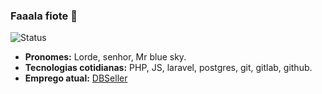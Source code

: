 ### Faaala fiote 👋

![Status](https://github-readme-stats.vercel.app/api?username=NocDevX&show_icons=true&theme=radical)

- **Pronomes:** Lorde, senhor, Mr blue sky.
- **Tecnologias cotidianas:** PHP, JS, laravel, postgres, git, gitlab, github.
- **Emprego atual:** [DBSeller](https://www.dbseller.com.br)

